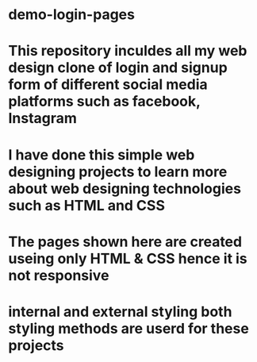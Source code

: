 # demo-login-pages
# This repository inculdes all my web design clone of login and signup form of different social media platforms such as facebook, Instagram
# I have done this simple web designing projects to learn more about web designing technologies such as HTML and CSS
# The pages shown here are created useing only HTML & CSS hence it is not responsive 
# internal and external styling both styling methods are userd for these projects
